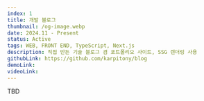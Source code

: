 ```yaml
---
index: 1
title: 개발 블로그 
thumbnail: /og-image.webp
date: 2024.11 - Present
status: Active
tags: WEB, FRONT END, TypeScript, Next.js
description: 직접 만든 기술 블로그 겸 포트폴리오 사이트, SSG 렌더링 사용
githubLink: https://github.com/karpitony/blog
demoLink: 
videoLink: 
---
```


TBD